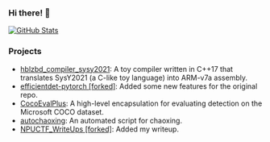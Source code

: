 <!--
<img align='right' src="https://github-readme-stats.vercel.app/api?username=luooofan&hide_border=true&show_icons=true&theme=dark">
-->

### Hi there! 👋

<a href="https://github.com/luooofan">
  <img align="center" alt="GitHub Stats" src="https://github-readme-stats.vercel.app/api?theme=radical&username=luooofan&show_icons=true&include_all_commits=true" />
</a>
<!--
<a href="https://github.com/luooofan">
  <img align="center" alt="Top Langs" src="https://github-readme-stats.vercel.app/api/top-langs/?theme=radical&username=luooofan&layout=compact" />
</a>
-->

### Projects
- [hblzbd_compiler_sysy2021](https://gitlab.eduxiji.net/luooofan/hblzbd_compiler_sysy2021): A toy compiler written in C++17 that translates SysY2021 (a C-like toy language) into ARM-v7a assembly.
- [efficientdet-pytorch [forked]](https://github.com/luooofan/efficientdet-pytorch): Added some new features for the original repo.
- [CocoEvalPlus](https://github.com/luooofan/CocoEvalPlus): A high-level encapsulation for evaluating detection on the Microsoft COCO dataset.
- [autochaoxing](https://github.com/luooofan/autochaoxing): An automated script for chaoxing.
- [NPUCTF_WriteUps [forked]](https://github.com/luooofan/NPUCTF_WriteUps): Added my writeup.
<!--
**luooofan/luooofan** is a ✨ _special_ ✨ repository because its `README.md` (this file) appears on your GitHub profile.

Here are some ideas to get you started:

- 🔭 I’m currently working on ...
- 🌱 I’m currently learning ...
- 👯 I’m looking to collaborate on ...
- 🤔 I’m looking for help with ...
- 💬 Ask me about ...
- 📫 How to reach me: ...
- 😄 Pronouns: ...
- ⚡ Fun fact: ...
-->
